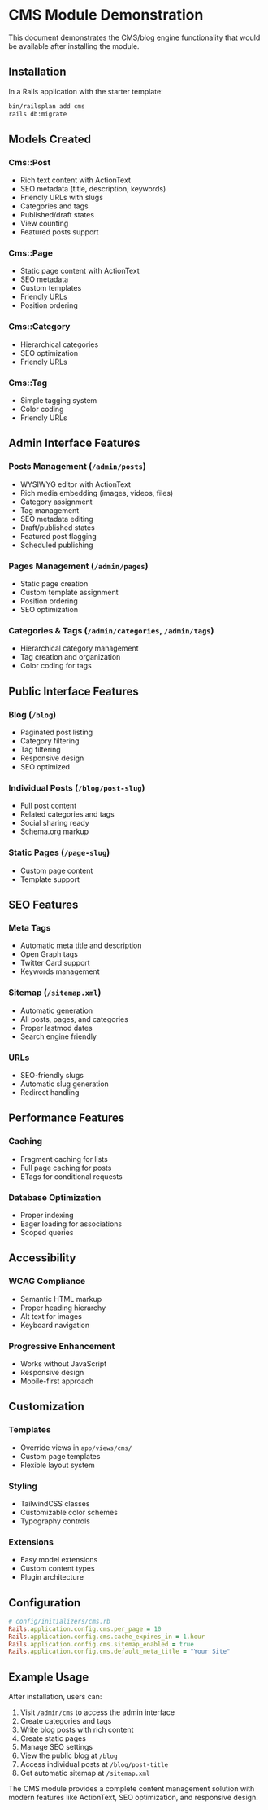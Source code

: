 # CMS Module Demonstration

This document demonstrates the CMS/blog engine functionality that would be available after installing the module.

## Installation

In a Rails application with the starter template:

```bash
bin/railsplan add cms
rails db:migrate
```

## Models Created

### Cms::Post
- Rich text content with ActionText
- SEO metadata (title, description, keywords)
- Friendly URLs with slugs
- Categories and tags
- Published/draft states
- View counting
- Featured posts support

### Cms::Page
- Static page content with ActionText
- SEO metadata
- Custom templates
- Friendly URLs
- Position ordering

### Cms::Category
- Hierarchical categories
- SEO optimization
- Friendly URLs

### Cms::Tag
- Simple tagging system
- Color coding
- Friendly URLs

## Admin Interface Features

### Posts Management (`/admin/posts`)
- WYSIWYG editor with ActionText
- Rich media embedding (images, videos, files)
- Category assignment
- Tag management
- SEO metadata editing
- Draft/published states
- Featured post flagging
- Scheduled publishing

### Pages Management (`/admin/pages`)
- Static page creation
- Custom template assignment
- Position ordering
- SEO optimization

### Categories & Tags (`/admin/categories`, `/admin/tags`)
- Hierarchical category management
- Tag creation and organization
- Color coding for tags

## Public Interface Features

### Blog (`/blog`)
- Paginated post listing
- Category filtering
- Tag filtering
- Responsive design
- SEO optimized

### Individual Posts (`/blog/post-slug`)
- Full post content
- Related categories and tags
- Social sharing ready
- Schema.org markup

### Static Pages (`/page-slug`)
- Custom page content
- Template support

## SEO Features

### Meta Tags
- Automatic meta title and description
- Open Graph tags
- Twitter Card support
- Keywords management

### Sitemap (`/sitemap.xml`)
- Automatic generation
- All posts, pages, and categories
- Proper lastmod dates
- Search engine friendly

### URLs
- SEO-friendly slugs
- Automatic slug generation
- Redirect handling

## Performance Features

### Caching
- Fragment caching for lists
- Full page caching for posts
- ETags for conditional requests

### Database Optimization
- Proper indexing
- Eager loading for associations
- Scoped queries

## Accessibility

### WCAG Compliance
- Semantic HTML markup
- Proper heading hierarchy
- Alt text for images
- Keyboard navigation

### Progressive Enhancement
- Works without JavaScript
- Responsive design
- Mobile-first approach

## Customization

### Templates
- Override views in `app/views/cms/`
- Custom page templates
- Flexible layout system

### Styling
- TailwindCSS classes
- Customizable color schemes
- Typography controls

### Extensions
- Easy model extensions
- Custom content types
- Plugin architecture

## Configuration

```ruby
# config/initializers/cms.rb
Rails.application.config.cms.per_page = 10
Rails.application.config.cms.cache_expires_in = 1.hour
Rails.application.config.cms.sitemap_enabled = true
Rails.application.config.cms.default_meta_title = "Your Site"
```

## Example Usage

After installation, users can:

1. Visit `/admin/cms` to access the admin interface
2. Create categories and tags
3. Write blog posts with rich content
4. Create static pages
5. Manage SEO settings
6. View the public blog at `/blog`
7. Access individual posts at `/blog/post-title`
8. Get automatic sitemap at `/sitemap.xml`

The CMS module provides a complete content management solution with modern features like ActionText, SEO optimization, and responsive design.